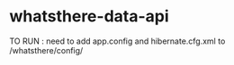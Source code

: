 whatsthere-data-api
=====================
TO RUN :
need to add app.config and hibernate.cfg.xml to /whatsthere/config/

